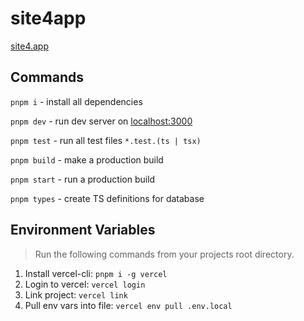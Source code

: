 # site4app

[site4.app](https://site4.app)

## Commands

`pnpm i` - install all dependencies

`pnpm dev` - run dev server on [localhost:3000](http://localhost:3000)

`pnpm test` - run all test files `*.test.(ts | tsx)`

`pnpm build` - make a production build

`pnpm start` - run a production build

`pnpm types` - create TS definitions for database

## Environment Variables

> Run the following commands from your projects root directory.

1. Install vercel-cli: `pnpm i -g vercel`
2. Login to vercel: `vercel login`
3. Link project: `vercel link`
4. Pull env vars into file: `vercel env pull .env.local`
